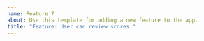 ```yaml
---
name: Feature 7
about: Use this template for adding a new feature to the app.
title: "Feature: User can review scores."
---
```

